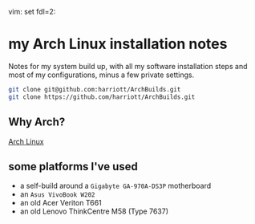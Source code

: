 
vim: set fdl=2:

# my Arch Linux installation notes
Notes for my system build up, with all my software installation steps and most of my configurations, minus a few private settings.

```bash
git clone git@github.com:harriott/ArchBuilds.git
git clone https://github.com/harriott/ArchBuilds.git
```

## Why Arch?
[Arch Linux](https://harriott.github.io/2023/02/11/Arch_Linux.html)

## some platforms I've used
- a self-build around a `Gigabyte GA-970A-DS3P` motherboard
- an `Asus VivoBook W202`
- an old Acer Veriton T661
- an old Lenovo ThinkCentre M58 (Type 7637)

